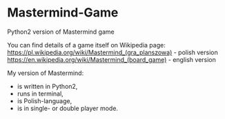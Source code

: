 # Mastermind-Game
Python2 version of Mastermind game

You can find details of a game itself on Wikipedia page: 
https://pl.wikipedia.org/wiki/Mastermind_(gra_planszowa) - polish version
https://en.wikipedia.org/wiki/Mastermind_(board_game) - english version

My version of Mastermind:
- is written in Python2,
- runs in terminal,
- is Polish-language,
- is in single- or double player mode.

